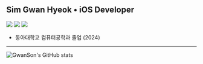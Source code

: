 ## Sim Gwan Hyeok • iOS Developer
<p>
 <img src="https://img.shields.io/badge/iOS-2E2E2E?style=flat-square&logo=apple&logoColor=white"/>
 <img src="https://img.shields.io/badge/Swift-FF4000?style=flat-square&logo=swift&logoColor=white"/>
 <a href="mailto:id1593572580@gmail.com"><img src="https://img.shields.io/badge/id1593572580@gmail.com-EA4335?style=flat-square&logo=Gmail&logoColor=white"></a>
</p>

- 동아대학교 컴퓨터공학과 졸업 (2024)
---
![GwanSon's GitHub stats](https://github-readme-stats.vercel.app/api?username=Gwan-Son&show_icons=true&theme=shadow_blue )
